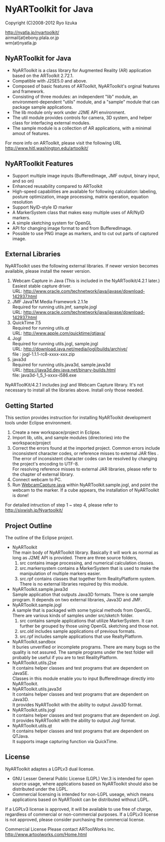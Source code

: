 

# NyARToolkit for Java

Copyright (C)2008-2012 Ryo Iizuka

http://nyatla.jp/nyartoolkit/  
airmail(at)ebony.plala.or.jp  
wm(at)nyatla.jp  



## NyARToolkit for Java

* NyARToolkit is a class library for Augmented Reality (AR) application based on the ARToolkit 2.72.1.
* Compatible with J2SE5.0 and above.
* Composed of basic features of ARToolkit, NyARToolkit's orginal features and framework.
* Consisting of three modules: an independent "lib" module, an environment-dependent "utils" module, and a "sample" module that can package sample applications.
* The lib module only work under J2ME API environment.
* The util module provides controls for camera, 3D system, and helper class for interfacing external modules.
* The sample module is a collection of AR applications, with a minimal amout of features.
 
For more info on ARToolkit, please visit the following URL  
http://www.hitl.washington.edu/artoolkit/

## NyARToolkit Features
* Support multiple image inputs (BufferedImage, JMF output, binary input, and so on)
* Enhanced reusability compared to ARToolkit
* High-speed capabilities are available for following calculation: labeling, posture optimization, image processing, matrix operation, equation resolution
* Support NyID-style ID marker
* A MarkerSystem class that makes easy multiple uses of AR/NyID markers.
* A simple sketching system for OpenGL
* API for changing image format to and from BufferedImage.
* Possible to use PNG image as markers, and to cut out parts of captured image.



## External Libraries

NyARToolkit uses the following external libraries. If newer version becomes available, please install the newer version.

1. Webcam Capture in Java (This is included in the NyARToolkit/4.2.1 later.)  
Easiest stable capture driver.  
URL: http://www.oracle.com/technetwork/java/javase/download-142937.html  
2. JMF JavaTM Media Framework 2.1.1e  
Required for running utils.jmf, sample.jogl  
URL: http://www.oracle.com/technetwork/java/javase/download-142937.html
3. QuickTime 7.5  
Required for running utils.qt  
URL: http://www.apple.com/quicktime/qtjava/
4. Jogl  
Required for running utils.jogl, sample.jogl  
URL: http://download.java.net/media/jogl/builds/archive/  
file   : jogl-1.1.1-rc8-xxxx-xxx.zip 
5. java3d  
Required for running utils.java3d, sample.java3d  
URL: https://java3d.dev.java.net/binary-builds.html  
file:    java3d-1_5_1-xxxx-i586.exe

NyARToolKit/4.2.1 includes jogl and Webcam Capture library.
It's not necessary to install all the libraries above. Install only those needed.

 Getting Started
----------------------------------------------------------------------

This section provides instruction for installing NyARToolkit development 
tools under Eclipse environment.

1. Create a new workspace/project in Eclipse.
2. Import lib, utils, and sample modules (directories) into the workspace/project
3. Correct the errors found at the imported project. Common errors include inconsistent character codes, or reference misses to external JAR files .  
	The error of inconsistent character codes can be resolved by changing the project's encoding to UTF-8.  
	For resolving reference misses to external JAR libraries, please refer to the chapter of external library.
4. Connect webcam to PC.
5. Run [WebcamCapture.java](https://github.com/nyatla/NyARToolkit/blob/master/sample/jogl/src/jp/nyatla/nyartoolkit/jogl/sample/sketch/webcamcapture/WebCamSample.java) within NyARToolkit.sample.jogl, and point the webcam to the marker. If a cube appears, the installation of NyARToolkit is done!
	
For detailed intruction of step 1 ~ step 4, please refer to  
http://sixwish.jp/Nyartoolkit/ 


## Project Outline

The outline of the Eclipse project.

* NyARToolkit  
The main body of NyARToolkit library. Basically it will work as normal as long as J2ME API is provided. There are three source folders,  
	1. src contains image processing, and numerical calculation classes.
	2. src.markersystem contains a MarkerSystem that is used to make the manipulation of multiple markers easier.
	3. src.rpf contains classes that together form RealityPlatform system.  
There is no external libraries required by this module.
* NyARToolkit.sample.java3d  
Sample application that outputs Java3D formats. There is one sample program.
It depends on two external libraries, Java3D and JMF.
* NyARToolkit.sample.jogl  
A sample that is packaged with some typical methods from OpenGL. There are various kinds of samples under src/sketch folder.
	1. src contains sample applications that utilize MarkerSystem. It can further be grouped by those using OpenGL sketching and those not.
	2. src.old includes sample applications of previous formats.
	3. src.rpf includes sample applications that use RealtyPlatform.
* NyARToolkit.sandbox  
It buries unverified or incomplete programs. There are many bugs so the quality is not assured. The sample programs under the test folder will probably be useful if you are to test RealityPlatform.
* NyARToolkit.utils.j2se  
It contains helper classes and test programs that are dependent on JavaSE.  
Classes in this module enable you to input BufferedImage directly into NyARToolkit.
* NyARToolkit.utils.java3d  
It contains helper classes and test programs that are dependent on Java3D.  
It provides NyARToolkit with the ability to output Java3D format.
* NyARToolkit.utils.jogl  
It contains helper classes and test programs that are dependent on Jogl.  
It provides NyARToolkit with the ability to output Jogl format.
* NyARToolkit.utils.qt  
It contains helper classes and test programs that are dependent on QTJava.  
It supports image capturing function via QuickTime.

## License
NyARToolkit adaptes a LGPLv3 dual license.

* GNU Lesser General Public License (LGPL) Ver.3 is intended for open source usage, where applications based on NyARToolkit should also 
be distributed under the LGPL.
* Commercial licensing is intended for non-LGPL useage, which means 
applications based on NyARTookit can be distributed without LGPL. 

If a LGPLv3 license is approved, it will be available to use free of charge, regardless of commercial or non-commercial purposes.
If a LGPLv3 license is not approved, please consider purchasing the commercial license.

Commercial License
Please contact ARToolWorks Inc.
http://www.artoolworks.com/Home.html
